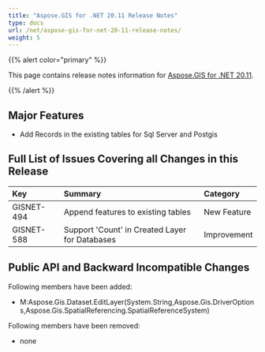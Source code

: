 ```yaml
---
title: "Aspose.GIS for .NET 20.11 Release Notes"
type: docs
url: /net/aspose-gis-for-net-20-11-release-notes/
weight: 5
---
```


{{% alert color="primary" %}} 

This page contains release notes information for [Aspose.GIS for .NET 20.11](https://www.nuget.org/packages/Aspose.GIS/20.11.0).

{{% /alert %}} 
## **Major Features**
- Add Records in the existing tables for Sql Server and Postgis
## **Full List of Issues Covering all Changes in this Release**

|**Key**|**Summary**|**Category**|
| :- | :- | :- |
|GISNET-494|Append features to existing tables|New Feature|
|GISNET-588|Support 'Count' in Created Layer for Databases|Improvement|
## **Public API and Backward Incompatible Changes**
Following members have been added:

- M:Aspose.Gis.Dataset.EditLayer(System.String,Aspose.Gis.DriverOptions,Aspose.Gis.SpatialReferencing.SpatialReferenceSystem)

Following members have been removed:
- none